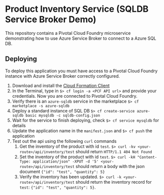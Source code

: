 # Product Inventory Service (SQLDB Service Broker Demo)

This repository contains a Pivotal Cloud Foundry microservice demonstrating how to use Azure Service Broker to connect to a Azure SQL DB.

## Deploying

To deploy this application you must have access to a Pivotal Cloud Foundry instance with Azure Service Broker correctly configured.

1. Download and install the [Cloud Formation Client](https://docs.cloudfoundry.org/cf-cli/install-go-cli.html)
1. In the Terminal, type in `$> cf login -a <PCF API url>` and provide your credentials. Now you are connected to Pivotal Cloud Foundry.
1. Verify there is an `azure-sqldb` service in the marketplace `$> cf marketplace -s azure-sqldb`
1. Deploy a standard instance of SQL DB `$> cf create-service azure-sqldb basic mysqldb -c sqldb-config.json`
1. Wait for the service to finish deploying, check `$> cf service mysqldb` for details
1. Update the application name in the `manifest.json` and `$> cf push` the application
1. Test out the api using the following `curl` commands
    1. Get the inventory of the product with id `test`. `$> curl -kv <your-route>/api/inventory/test` should return `HTTP/1.1 404 Not Found`
    1. Set the inventory of the product with id `test`. `$> curl -kH "Content-Type: application/json" -XPUT -d '5' <your-route>/api/inventory/test` should return a body with the json document `{"id": "test", "quantity": 5}`
    1. Verify the inventory has been updated. `$> curl -k <your-route>/api/inventory/test` should return the inventory record for `test`: `{"id": "test", "quantity": 5}`.